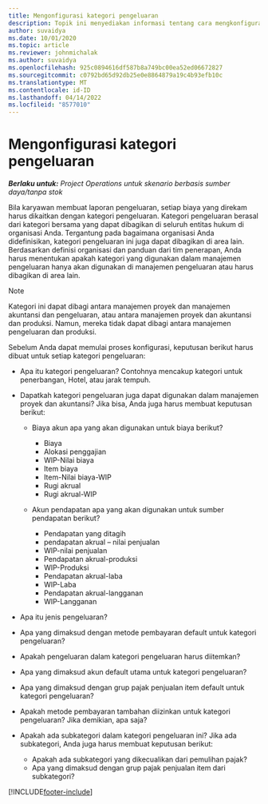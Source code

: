 ```yaml
---
title: Mengonfigurasi kategori pengeluaran
description: Topik ini menyediakan informasi tentang cara mengkonfigurasi kategori pengeluaran dan kategori bersama untuk laporan pengeluaran.
author: suvaidya
ms.date: 10/01/2020
ms.topic: article
ms.reviewer: johnmichalak
ms.author: suvaidya
ms.openlocfilehash: 925c0894616df587b8a749bc00ea52ed06672827
ms.sourcegitcommit: c0792bd65d92db25e0e8864879a19c4b93efb10c
ms.translationtype: MT
ms.contentlocale: id-ID
ms.lasthandoff: 04/14/2022
ms.locfileid: "8577010"
---
```

# <a name="set-up-expense-categories"></a>Mengonfigurasi kategori pengeluaran

_**Berlaku untuk:** Project Operations untuk skenario berbasis sumber daya/tanpa stok_

Bila karyawan membuat laporan pengeluaran, setiap biaya yang direkam harus dikaitkan dengan kategori pengeluaran. Kategori pengeluaran berasal dari kategori bersama yang dapat dibagikan di seluruh entitas hukum di organisasi Anda. Tergantung pada bagaimana organisasi Anda didefinisikan, kategori pengeluaran ini juga dapat dibagikan di area lain. Berdasarkan definisi organisasi dan panduan dari tim penerapan, Anda harus menentukan apakah kategori yang digunakan dalam manajemen pengeluaran hanya akan digunakan di manajemen pengeluaran atau harus dibagikan di area lain.

> [!NOTE]
> Kategori ini dapat dibagi antara manajemen proyek dan manajemen akuntansi dan pengeluaran, atau antara manajemen proyek dan akuntansi dan produksi. Namun, mereka tidak dapat dibagi antara manajemen pengeluaran dan produksi.

Sebelum Anda dapat memulai proses konfigurasi, keputusan berikut harus dibuat untuk setiap kategori pengeluaran:

- Apa itu kategori pengeluaran? Contohnya mencakup kategori untuk penerbangan, Hotel, atau jarak tempuh.
- Dapatkah kategori pengeluaran juga dapat digunakan dalam manajemen proyek dan akuntansi? Jika bisa, Anda juga harus membuat keputusan berikut:

    - Biaya akun apa yang akan digunakan untuk biaya berikut?

        - Biaya
        - Alokasi penggajian
        - WIP-Nilai biaya
        - Item biaya
        - Item-Nilai biaya-WIP
        - Rugi akrual
        - Rugi akrual-WIP

    - Akun pendapatan apa yang akan digunakan untuk sumber pendapatan berikut?

        - Pendapatan yang ditagih
        - pendapatan akrual – nilai penjualan
        - WIP-nilai penjualan
        - Pendapatan akrual-produksi
        - WIP-Produksi
        - Pendapatan akrual-laba
        - WIP-Laba
        - Pendapatan akrual-langganan
        - WIP-Langganan

- Apa itu jenis pengeluaran?
- Apa yang dimaksud dengan metode pembayaran default untuk kategori pengeluaran?
- Apakah pengeluaran dalam kategori pengeluaran harus diitemkan?
- Apa yang dimaksud akun default utama untuk kategori pengeluaran?
- Apa yang dimaksud dengan grup pajak penjualan item default untuk kategori pengeluaran?
- Apakah metode pembayaran tambahan diizinkan untuk kategori pengeluaran? Jika demikian, apa saja?
- Apakah ada subkategori dalam kategori pengeluaran ini? Jika ada subkategori, Anda juga harus membuat keputusan berikut:

    - Apakah ada subkategori yang dikecualikan dari pemulihan pajak?
    - Apa yang dimaksud dengan grup pajak penjualan item dari subkategori?


[!INCLUDE[footer-include](../includes/footer-banner.md)]